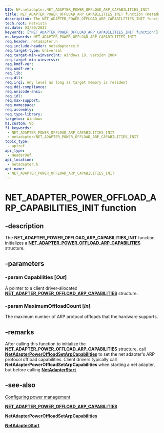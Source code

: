 ```yaml
---
UID: NF:netadapter.NET_ADAPTER_POWER_OFFLOAD_ARP_CAPABILITIES_INIT
title: NET_ADAPTER_POWER_OFFLOAD_ARP_CAPABILITIES_INIT function (netadapter.h)
description: The NET_ADAPTER_POWER_OFFLOAD_ARP_CAPABILITIES_INIT function initializes a NET_ADAPTER_POWER_OFFLOAD_ARP_CAPABILITIES structure.
tech.root: netvista
ms.date: 03/30/2022
keywords: ["NET_ADAPTER_POWER_OFFLOAD_ARP_CAPABILITIES_INIT function"]
ms.keywords: NET_ADAPTER_POWER_OFFLOAD_ARP_CAPABILITIES_INIT
req.header: netadapter.h
req.include-header: netadaptercx.h 
req.target-type: Universal
req.target-min-winverclnt: Windows 10, version 2004
req.target-min-winversvr: 
req.kmdf-ver: 
req.umdf-ver: 
req.lib: 
req.dll: 
req.irql: Any level as long as target memory is resident
req.ddi-compliance: 
req.unicode-ansi: 
req.idl: 
req.max-support: 
req.namespace: 
req.assembly: 
req.type-library: 
targetos: Windows
ms.custom: Vb
f1_keywords:
 - NET_ADAPTER_POWER_OFFLOAD_ARP_CAPABILITIES_INIT
 - netadapter/NET_ADAPTER_POWER_OFFLOAD_ARP_CAPABILITIES_INIT
topic_type:
 - apiref
api_type:
 - HeaderDef
api_location:
 - netadapter.h
api_name:
 - NET_ADAPTER_POWER_OFFLOAD_ARP_CAPABILITIES_INIT
---
```


# NET_ADAPTER_POWER_OFFLOAD_ARP_CAPABILITIES_INIT function


## -description

The **NET_ADAPTER_POWER_OFFLOAD_ARP_CAPABILITIES_INIT** function initializes a [**NET_ADAPTER_POWER_OFFLOAD_ARP_CAPABILITIES**](../netadapter/ns-netadapter-_net_adapter_power_offload_arp_capabilities.md) structure.

## -parameters

### -param Capabilities [_Out_]

A pointer to a client driver-allocated [**NET_ADAPTER_POWER_OFFLOAD_ARP_CAPABILITIES**](../netadapter/ns-netadapter-_net_adapter_power_offload_arp_capabilities.md) structure.

### -param MaximumOffloadCount [_In_]

The maximum number of ARP protocol offloads that the hardware supports.


## -remarks

After calling this function to initialize the **NET_ADAPTER_POWER_OFFLOAD_ARP_CAPABILITIES** structure, call [**NetAdapterPowerOffloadSetArpCapabilities**](../netadapter/nf-netadapter-netadapterpoweroffloadsetarpcapabilities.md) to set the net adapter's ARP protocol offload capabilities. Client drivers typically call **NetAdapterPowerOffloadSetArpCapabilities** when starting a net adapter, but before calling [**NetAdapterStart**](../netadapter/nf-netadapter-netadapterstart.md).

## -see-also

[Configuring power management](/windows-hardware/drivers/netcx/configuring-power-management)

[**NET_ADAPTER_POWER_OFFLOAD_ARP_CAPABILITIES**](../netadapter/ns-netadapter-_net_adapter_power_offload_arp_capabilities.md)

[**NetAdapterPowerOffloadSetArpCapabilities**](../netadapter/nf-netadapter-netadapterpoweroffloadsetarpcapabilities.md)

[**NetAdapterStart**](../netadapter/nf-netadapter-netadapterstart.md)
